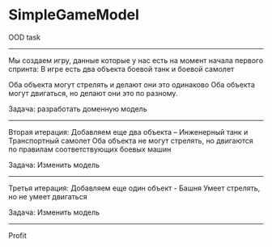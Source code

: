 # SimpleGameModel

OOD task

-----

Мы создаем игру, данные которые у нас есть на момент начала первого спринта:
В игре есть два объекта боевой танк и боевой самолет
 
Оба объекта могут стрелять и делают они это одинаково
Оба объекта могут двигаться, но делают они это по разному.


Задача: разработать доменную модель

-----

Вторая итерация:
Добавляем еще два объекта – Инженерный танк и Транспортный самолет
Оба объекта не могут стрелять, но двигаются по правилам соответствующих боевых машин
 
Задача: Изменить модель


-----

Третья итерация:
Добавляем еще один объект  - Башня
Умеет стрелять, но не умеет двигаться
 
Задача: Изменить модель

-----

Profit
